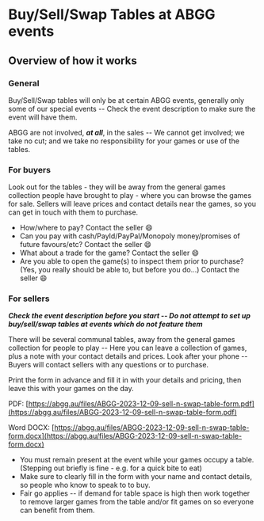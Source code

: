 # Buy/Sell/Swap Tables at ABGG events

## Overview of how it works
### General

Buy/Sell/Swap tables will only be at certain ABGG events, generally only some of our special events -- Check the event description to make sure the event will have them.

ABGG are not involved, **_at all_**, in the sales -- We cannot get involved; we take no cut; and we take no responsibility for your games or use of the tables.

### For buyers

Look out for the tables - they will be away from the general games collection people have brought to play - where you can browse the games for sale. 
Sellers will leave prices and contact details near the games, so you can get in touch with them to purchase.

* How/where to pay? Contact the seller 😄 
* Can you pay with cash/PayId/PayPal/Monopoly money/promises of future favours/etc? Contact the seller 😄
* What about a trade for the game?  Contact the seller 😄
* Are you able to open the game(s) to inspect them prior to purchase? (Yes, you really should be able to, but before you do...) Contact the seller 😄

### For sellers

_**Check the event description before you start -- Do not attempt to set up buy/sell/swap tables at events which do not feature them**_

There will be several communal tables, away from the general games collection for people to play -- Here you can leave a collection of games, plus a note with your contact details and prices.
Look after your phone -- Buyers will contact sellers with any questions or to purchase.

Print the form in advance and fill it in with your details and pricing, then leave this with your games on the day.

PDF: [https://abgg.au/files/ABGG-2023-12-09-sell-n-swap-table-form.pdf](https://abgg.au/files/ABGG-2023-12-09-sell-n-swap-table-form.pdf)

Word DOCX: [https://abgg.au/files/ABGG-2023-12-09-sell-n-swap-table-form.docx](https://abgg.au/files/ABGG-2023-12-09-sell-n-swap-table-form.docx)

* You must remain present at the event while your games occupy a table. (Stepping out briefly is fine - e.g. for a quick bite to eat)
* Make sure to clearly fill in the form with your name and contact details, so people who know to speak to to buy.
* Fair go applies -- if demand for table space is high then work together to remove larger games from the table and/or fit games on so everyone can benefit from them.
